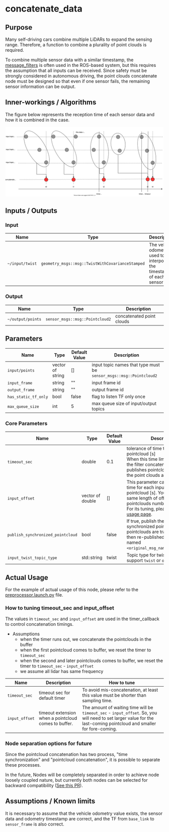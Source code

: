 # concatenate_data

## Purpose

Many self-driving cars combine multiple LiDARs to expand the sensing range. Therefore, a function to combine a plurality of point clouds is required.

To combine multiple sensor data with a similar timestamp, the [message_filters](https://github.com/ros2/message_filters) is often used in the ROS-based system, but this requires the assumption that all inputs can be received. Since safety must be strongly considered in autonomous driving, the point clouds concatenate node must be designed so that even if one sensor fails, the remaining sensor information can be output.

## Inner-workings / Algorithms

The figure below represents the reception time of each sensor data and how it is combined in the case.

![concatenate_data_timing_chart](./image/concatenate_data.drawio.svg)

## Inputs / Outputs

### Input

| Name            | Type                                             | Description                                                                   |
| --------------- | ------------------------------------------------ | ----------------------------------------------------------------------------- |
| `~/input/twist` | `geometry_msgs::msg::TwistWithCovarianceStamped` | The vehicle odometry is used to interpolate the timestamp of each sensor data |

### Output

| Name              | Type                            | Description               |
| ----------------- | ------------------------------- | ------------------------- |
| `~/output/points` | `sensor_msgs::msg::Pointcloud2` | concatenated point clouds |

## Parameters

| Name                 | Type             | Default Value | Description                                                         |
| -------------------- | ---------------- | ------------- | ------------------------------------------------------------------- |
| `input/points`       | vector of string | []            | input topic names that type must be `sensor_msgs::msg::Pointcloud2` |
| `input_frame`        | string           | ""            | input frame id                                                      |
| `output_frame`       | string           | ""            | output frame id                                                     |
| `has_static_tf_only` | bool             | false         | flag to listen TF only once                                         |
| `max_queue_size`     | int              | 5             | max queue size of input/output topics                               |

### Core Parameters

| Name                              | Type             | Default Value | Description                                                                                                                                                                                                                                                |
| --------------------------------- | ---------------- | ------------- | ---------------------------------------------------------------------------------------------------------------------------------------------------------------------------------------------------------------------------------------------------------- |
| `timeout_sec`                     | double           | 0.1           | tolerance of time to publish next pointcloud [s]<br>When this time limit is exceeded, the filter concatenates and publishes pointcloud, even if not all the point clouds are subscribed.                                                                   |
| `input_offset`                    | vector of double | []            | This parameter can control waiting time for each input sensor pointcloud [s]. You must to set the same length of offsets with input pointclouds numbers. <br> For its tuning, please see [actual usage page](#how-to-tuning-timeout_sec-and-input_offset). |
| `publish_synchronized_pointcloud` | bool             | false         | If true, publish the time synchronized pointclouds. All input pointclouds are transformed and then re-published as message named `<original_msg_name>_synchronized`.                                                                                       |
| `input_twist_topic_type`          | std::string      | twist         | Topic type for twist. Currently support `twist` or `odom`.                                                                                                                                                                                                 |

## Actual Usage

For the example of actual usage of this node, please refer to the [preprocessor.launch.py](../launch/preprocessor.launch.py) file.

### How to tuning timeout_sec and input_offset

The values in `timeout_sec` and `input_offset` are used in the timer_callback to control concatenation timings.

- Assumptions
  - when the timer runs out, we concatenate the pointclouds in the buffer
  - when the first pointcloud comes to buffer, we reset the timer to `timeout_sec`
  - when the second and later pointclouds comes to buffer, we reset the timer to `timeout_sec` - `input_offset`
  - we assume all lidar has same frequency

| Name           | Description                                          | How to tune                                                                                                                                                          |
| -------------- | ---------------------------------------------------- | -------------------------------------------------------------------------------------------------------------------------------------------------------------------- |
| `timeout_sec`  | timeout sec for default timer                        | To avoid mis-concatenation, at least this value must be shorter than sampling time.                                                                                  |
| `input_offset` | timeout extension when a pointcloud comes to buffer. | The amount of waiting time will be `timeout_sec` - `input_offset`. So, you will need to set larger value for the last-coming pointcloud and smaller for fore-coming. |

### Node separation options for future

Since the pointcloud concatenation has two process, "time synchronization" and "pointcloud concatenation", it is possible to separate these processes.

In the future, Nodes will be completely separated in order to achieve node loosely coupled nature, but currently both nodes can be selected for backward compatibility ([See this PR](https://github.com/autowarefoundation/autoware.universe/pull/3312)).

## Assumptions / Known limits

It is necessary to assume that the vehicle odometry value exists, the sensor data and odometry timestamp are correct, and the TF from `base_link` to `sensor_frame` is also correct.
